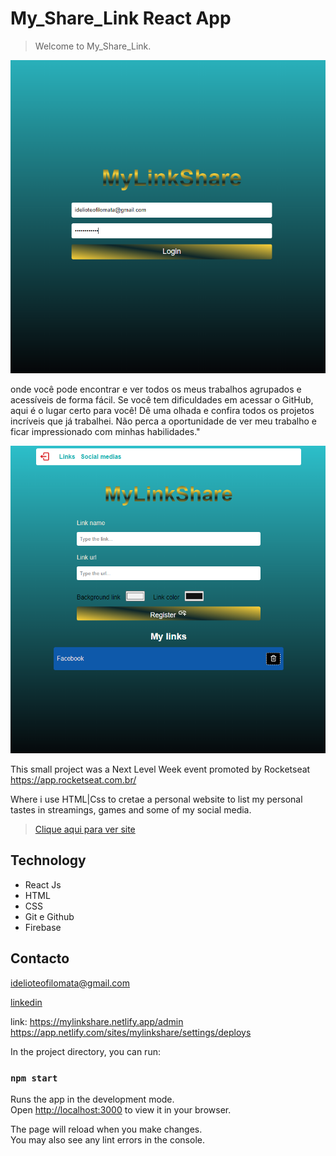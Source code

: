 # My_Share_Link React App
> Welcome to My_Share_Link.

![preview](./.github/login.png)


onde você pode encontrar e ver todos os meus trabalhos agrupados e acessíveis de forma fácil. Se você tem dificuldades em acessar o GitHub, aqui é o lugar certo para você! Dê uma olhada e confira todos os projetos incríveis que já trabalhei. Não perca a oportunidade de ver meu trabalho e ficar impressionado com minhas habilidades."

![preview](./.github/AddLinks.png)


This small project was a Next Level Week event promoted by Rocketseat <https://app.rocketseat.com.br/> 

Where i use HTML|Css to cretae a personal website to list my personal tastes in streamings, games and some of my social media.


>[Clique aqui para ver site](https://idelio-mata.github.io/NLW-Sports/)


##  Technology
  - React Js
  - HTML
  - CSS
  - Git e Github
  - Firebase

## Contacto
<idelioteofilomata@gmail.com>

[linkedin](https://www.linkedin.com/in/id%C3%A9liote%C3%B3filomata/)









link: https://mylinkshare.netlify.app/admin
https://app.netlify.com/sites/mylinkshare/settings/deploys





In the project directory, you can run:

### `npm start`

Runs the app in the development mode.\
Open [http://localhost:3000](http://localhost:3000) to view it in your browser.

The page will reload when you make changes.\
You may also see any lint errors in the console.
